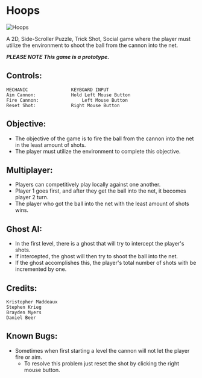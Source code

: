 # Hoops
![Hoops](https://user-images.githubusercontent.com/7863744/116640983-2a724680-a942-11eb-8def-18a02b4dc929.PNG)

A 2D, Side-Scroller Puzzle, Trick Shot, Social game where the player must utilize the environment to shoot the ball from the cannon into the net.

***PLEASE NOTE This game is a prototype.***

## Controls:
	MECHANIC				KEYBOARD INPUT		
	Aim Cannon:				Hold Left Mouse Button		 	
	Fire Cannon: 				Left Mouse Button	
	Reset Shot:				Right Mouse Button							

## Objective:
- The objective of the game is to fire the ball from the cannon into the net in the least amount of shots.
- The player must utilize the environment to complete this objective. 
	
## Multiplayer:
- Players can competitively play locally against one another.
- Player 1 goes first, and after they get the ball into the net, it becomes player 2 turn.
- The player who got the ball into the net with the least amount of shots wins. 
	
## Ghost AI:
- In the first level, there is a ghost that will try to intercept the player's shots.
- If intercepted, the ghost will then try to shoot the ball into the net.
- If the ghost accomplishes this, the player's total number of shots with be incremented by one. 

## Credits:
	Kristopher Maddeaux
	Stephen Krieg
	Brayden Myers
	Daniel Beer 
	
## Known Bugs:
- Sometimes when first starting a level the cannon will not let the player fire or aim.
	- To resolve this problem just reset the shot by clicking the right mouse button.
